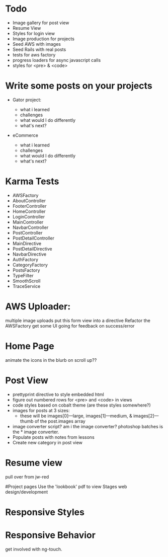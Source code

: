 # Todo
* Image gallery for post view
* Resume View
* Styles for login view
* Image production for projects
* Seed AWS with images
* Seed Rails with real posts
* tests for aws factory
* progress loaders for async javascript calls
* styles for &lt;pre&gt; & &lt;code&gt;

# Write some posts on your projects
* Gator project:
  * what i learned
  * challenges
  * what would I do differently
  * what's next?

* eCommerce
  * what i learned
  * challenges
  * what would I do differently
  * what's next?

# Karma Tests
* AWSFactory
* AboutController
* FooterController
* HomeController
* LoginController
* MainController
* NavbarController
* PostController
* PostDetailController
* MainDirective 
* PostDetailDirective
* NavbarDirective
* AuthFactory
* CategoryFactory
* PostsFactory
* TypeFilter
* SmoothScroll
* TraceService

# AWS Uploader:
multiple image uploads
put this form view into a directive
Refactor the AWSFactory
get some UI going for feedback on success/error

# Home Page

animate the icons in the blurb on scroll up??

# Post View

* prettyprint directive to style embedded html
* figure out numbered rows for &lt;pre&gt; and &lt;code&gt; in views
* code styles based on cobalt theme (are these styles somewhere?)
* images for posts at 3 sizes:
  * these will be images[0]—large, images[1]—medium, & images[2]—thumb of the post.images array
* image converter script? am i the image converter? photoshop batches is the * image converter.
* Populate posts with notes from lessons
* Create new category in post view

# Resume view
pull over from jw-red

#Project pages
Use the 'lookbook' pdf to view
  Stages web design/development

# Responsive Styles


# Responsive Behavior
get involved with ng-touch.















